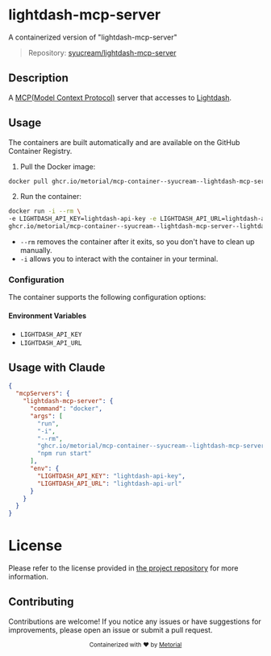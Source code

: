 
# lightdash-mcp-server

A containerized version of "lightdash-mcp-server"

> Repository: [syucream/lightdash-mcp-server](https://github.com/syucream/lightdash-mcp-server)

## Description

A [MCP(Model Context Protocol)](https://www.anthropic.com/news/model-context-protocol) server that accesses to [Lightdash](https://www.lightdash.com/).


## Usage

The containers are built automatically and are available on the GitHub Container Registry.

1. Pull the Docker image:

```bash
docker pull ghcr.io/metorial/mcp-container--syucream--lightdash-mcp-server--lightdash-mcp-server
```

2. Run the container:

```bash
docker run -i --rm \ 
-e LIGHTDASH_API_KEY=lightdash-api-key -e LIGHTDASH_API_URL=lightdash-api-url \
ghcr.io/metorial/mcp-container--syucream--lightdash-mcp-server--lightdash-mcp-server  "npm run start"
```

- `--rm` removes the container after it exits, so you don't have to clean up manually.
- `-i` allows you to interact with the container in your terminal.



### Configuration

The container supports the following configuration options:




#### Environment Variables

- `LIGHTDASH_API_KEY`
- `LIGHTDASH_API_URL`




## Usage with Claude

```json
{
  "mcpServers": {
    "lightdash-mcp-server": {
      "command": "docker",
      "args": [
        "run",
        "-i",
        "--rm",
        "ghcr.io/metorial/mcp-container--syucream--lightdash-mcp-server--lightdash-mcp-server",
        "npm run start"
      ],
      "env": {
        "LIGHTDASH_API_KEY": "lightdash-api-key",
        "LIGHTDASH_API_URL": "lightdash-api-url"
      }
    }
  }
}
```

# License

Please refer to the license provided in [the project repository](https://github.com/syucream/lightdash-mcp-server) for more information.

## Contributing

Contributions are welcome! If you notice any issues or have suggestions for improvements, please open an issue or submit a pull request.

<div align="center">
  <sub>Containerized with ❤️ by <a href="https://metorial.com">Metorial</a></sub>
</div>
  